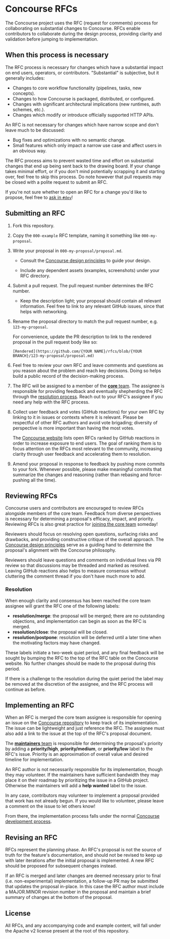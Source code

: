 # Concourse RFCs

The Concourse project uses the RFC (request for comments) process for
collaborating on substantial changes to Concourse. RFCs enable contributors to
collaborate during the design process, providing clarity and validation before
jumping to implementation.


## When this process is necessary

The RFC process is necessary for changes which have a substantial impact on end
users, operators, or contributors. "Substantial" is subjective, but it
generally includes:

* Changes to core workflow functionality (pipelines, tasks, new concepts).
* Changes to how Concourse is packaged, distributed, or configured.
* Changes with significant architectural implications (new runtimes, auth
  schemes, etc.).
* Changes which modify or introduce officially supported HTTP APIs.

An RFC is not necessary for changes which have narrow scope and don't leave
much to be discussed:

* Bug fixes and optimizations with no semantic change.
* Small features which only impact a narrow use case and affect users in an
  obvious way.

The RFC process aims to prevent wasted time and effort on substantial changes
that end up being sent back to the drawing board. If your change takes minimal
effort, or if you don't mind potentially scrapping it and starting over, feel
free to skip this process. Do note however that pull requests may be closed
with a polite request to submit an RFC.

If you're not sure whether to open an RFC for a change you'd like to propose,
feel free to [ask in `#dev`](https://discord.gg/MeRxXKW)!


## Submitting an RFC

1. Fork this repository.

1. Copy the `000-example` RFC template, naming it something like
   `000-my-proposal`.

1. Write your proposal in `000-my-proposal/proposal.md`.

    * Consult the [Concourse design principles](DESIGN_PRINCIPLES.md) to guide
      your design.

    * Include any dependent assets (examples, screenshots) under your RFC
      directory.

1. Submit a pull request. The pull request number determines the RFC number.

    * Keep the description light; your proposal should contain all relevant
      information. Feel free to link to any relevant GitHub issues, since that
      helps with networking.

1. Rename the proposal directory to match the pull request number, e.g.
   `123-my-proposal`.

   For convenience, update the PR description to link to the rendered proposal
   in the pull request body like so:

   ```
   [Rendered](https://github.com/{YOUR NAME}/rfcs/blob/{YOUR BRANCH}/123-my-proposal/proposal.md)
   ```

1. Feel free to review your own RFC and leave comments and questions as you
   reason about the problem and reach key decisions. Doing so helps build a
   public record of the decision-making process.

1. The RFC will be assigned to a member of the [**core** team][core-team]. The
   assignee is responsible for providing feedback and eventually shepherding
   the RFC through the [resolution process](#resolution). Reach out to your
   RFC's assignee if you need any help with the RFC process.

1. Collect user feedback and votes (GitHub reactions) for your own RFC by
   linking to it in issues or contexts where it is relevant. Please be
   respectful of other RFC authors and avoid vote brigading; diversity of
   perspective is more important than having the most votes.

   The [Concourse website](https://concourse-ci.org) lists open RFCs ranked by
   GitHub reactions in order to increase exposure to end users. The goal of
   ranking them is to focus attention on the RFCs most relevant to the
   community, increasing clarity through user feedback and accelerating them to
   resolution.

1. Amend your proposal in response to feedback by pushing more commits to your
   fork. Whenever possible, please make meaningful commits that summarize the
   changes and reasoning (rather than rebasing and force-pushing all the time).


## Reviewing RFCs

Concourse users and contributors are encouraged to review RFCs alongside
members of the core team. Feedback from diverse perspectives is necessary for
determining a proposal's efficacy, impact, and priority. Reviewing RFCs is also
great practice for [joining the core team][joining-a-team] someday!

Reviewers should focus on resolving open questions, surfacing risks and
drawbacks, and providing constructive critique of the overall approach. The
[Concourse design principles](DESIGN_PRINCIPLES.md) serve as a guiding hand to
determine the proposal's alignment with the Concourse philosophy.

Reviewers should leave questions and comments on individual lines via PR review
so that discussions may be threaded and marked as resolved. Leaving GitHub
reactions also helps to measure consensus without cluttering the comment thread
if you don't have much more to add.


### Resolution

When enough clarity and consensus has been reached the core team assignee will
grant the RFC one of the following labels:

* **resolution/merge**: the proposal will be merged; there are no outstanding
  objections, and implementation can begin as soon as the RFC is merged.
* **resolution/close**: the proposal will be closed.
* **resolution/postpone**: resolution will be deferred until a later time when
  the motivating factors may have changed.

These labels initiate a two-week quiet period, and any final feedback will be
sought by bumping the RFC to the top of the RFC table on the Concourse website.
No further changes should be made to the proposal during this period.

If there is a challenge to the resolution during the quiet period the label may
be removed at the discretion of the assignee, and the RFC process will continue
as before.


## Implementing an RFC

When an RFC is merged the core team assignee is responsible for opening an
issue on the [Concourse repository](https://github.com/concourse/concourse) to
keep track of its implementation. The issue can be lightweight and just
reference the RFC. The assignee must also add a link to the issue at the top of
the RFC's proposal document.

The [**maintainers** team][maintainers-team] is responsible for determining the
proposal's priority by adding a **priority/high**, **priority/medium**, or
**priority/low** label to the RFC's issue. Priority is an approximation of
overall value and desired timeline for implementation.

An RFC author is not necessarily responsible for its implementation, though
they may volunteer. If the maintainers have sufficient bandwidth they may place
it on their roadmap by prioritizing the issue in a GitHub project. Otherwise
the maintainers will add a **help wanted** label to the issue.

In any case, contributors may volunteer to implement a proposal provided that
work has not already begun. If you would like to volunteer, please leave a
comment on the issue to let others know!

From there, the implementation process falls under the normal [Concourse
development process][contributing].


## Revising an RFC

RFCs represent the planning phase. An RFC's proposal is not the source of truth
for the feature's documentation, and should not be revised to keep up with
later iterations after the initial proposal is implemented. A new RFC should be
proposed for subsequent changes instead.

If an RFC is merged and later changes are deemed necessary prior to final (i.e.
non-experimental) implementation, a follow-up PR may be submitted that updates
the proposal in-place. In this case the RFC author must include a MAJOR.MINOR
revision number in the proposal and maintain a brief summary of changes at the
bottom of the proposal.


## License

All RFCs, and any accompanying code and example content, will fall under the
Apache v2 license present at the root of this repository.


[joining-a-team]: https://github.com/concourse/governance#joining-a-team
[core-team]: https://github.com/concourse/governance/blob/master/teams/core.yml
[maintainers-team]: https://github.com/concourse/governance/blob/master/teams/maintainers.yml
[contributing]: https://github.com/concourse/concourse/blob/master/CONTRIBUTING.md
